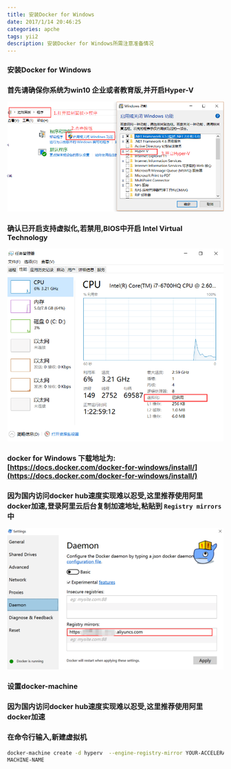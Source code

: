 ```yaml
---
title: 安装Docker for Windows
date: 2017/1/14 20:46:25
categories: apche
tags: yii2
description: 安装Docker for Windows所需注意准备情况
---
```


### 安装Docker for Windows

### 首先请确保你系统为win10 企业或者教育版,并开启Hyper-V
![](/assets/QQ图片20170228103513.png)

### 确认已开启支持虚拟化,若禁用,BIOS中开启 Intel Virtual Technology
![](/assets/QQ图片20170228103946.png)

### docker for Windows 下载地址为: [https://docs.docker.com/docker-for-windows/install/](https://docs.docker.com/docker-for-windows/install/)

### 因为国内访问docker hub速度实现难以忍受,这里推荐使用阿里docker加速,登录阿里云后台复制加速地址,粘贴到 `Registry mirrors`中
![](/assets/TIM截图20170411115427.png)


### 设置docker-machine

### 因为国内访问docker hub速度实现难以忍受,这里推荐使用阿里docker加速

### 在命令行输入,新建虚拟机
```bash
docker-machine create -d hyperv  --engine-registry-mirror YOUR-ACCELERATED-ADDRESS
MACHINE-NAME
```